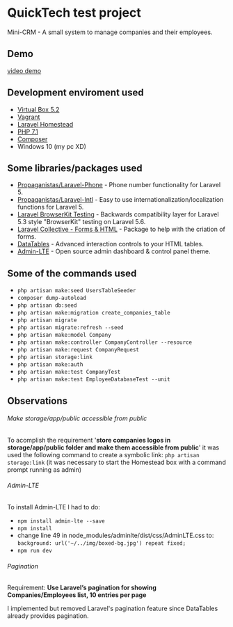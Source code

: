 # QuickTech test project

Mini-CRM - A small system to manage companies and their employees.

## Demo

[video demo](https://www.youtube.com/watch?v=n7dNNRWkNNQ)

## Development enviroment used

- [Virtual Box 5.2](https://www.virtualbox.org/)
- [Vagrant](https://www.vagrantup.com/)
- [Laravel Homestead](https://laravel.com/docs/5.6/homestead)
- [PHP 7.1](http://php.net/archive/2018.php#id2018-03-30-2)
- [Composer](https://getcomposer.org/)
- Windows 10 (my pc XD)

## Some libraries/packages used

- [Propaganistas/Laravel-Phone](https://github.com/Propaganistas/Laravel-Phone) - Phone number functionality for Laravel 5.
- [Propaganistas/Laravel-Intl](https://github.com/Propaganistas/Laravel-Intl) - Easy to use internationalization/localization functions for Laravel 5.
- [Laravel BrowserKit Testing](https://github.com/laravel/browser-kit-testing) - Backwards compatibility layer for Laravel 5.3 style "BrowserKit" testing on Laravel 5.6.
- [Laravel Collective - Forms & HTML](https://laravelcollective.com/docs/master/html) - Package to help with the criation of forms.
- [DataTables](https://datatables.net/) - Advanced interaction controls to your HTML tables.
- [Admin-LTE](https://adminlte.io/) - Open source admin dashboard & control panel theme.

## Some of the commands used

- `php artisan make:seed UsersTableSeeder`
- `composer dump-autoload`
- `php artisan db:seed`
- `php artisan make:migration create_companies_table`
- `php artisan migrate`
- `php artisan migrate:refresh --seed`
- `php artisan make:model Company`
- `php artisan make:controller CompanyController --resource`
- `php artisan make:request CompanyRequest`
- `php artisan storage:link`
- `php artisan make:auth`
- `php artisan make:test CompanyTest`
- `php artisan make:test EmployeeDatabaseTest --unit`

## Observations

###### Make *storage/app/public*  accessible from *public*

To acomplish the requirement '**store companies logos in storage/app/public folder and make them accessible from public**' it was used the following command to create a symbolic link: `php artisan storage:link` (it was necessary to start the Homestead box with a command prompt running as admin)

###### Admin-LTE

To install Admin-LTE I had to do:

- `npm install admin-lte --save`
- `npm install`
- change line 49 in node_modules/adminlte/dist/css/AdminLTE.css to: `background: url('~/../img/boxed-bg.jpg') repeat fixed;`
- `npm run dev`

###### Pagination


Requirement: **Use Laravel’s pagination for showing Companies/Employees list, 10 entries per page**

I implemented but removed Laravel's pagination feature since DataTables already provides pagination.
